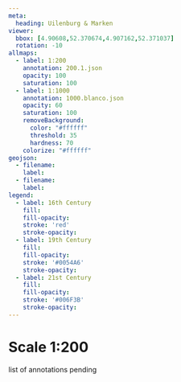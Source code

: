 ```yaml
---
meta:
  heading: Uilenburg & Marken
viewer:
  bbox: [4.90608,52.370674,4.907162,52.371037]
  rotation: -10
allmaps:
  - label: 1:200
    annotation: 200.1.json
    opacity: 100
    saturation: 100
  - label: 1:1000
    annotation: 1000.blanco.json
    opacity: 60
    saturation: 100
    removeBackground:
      color: "#ffffff"
      threshold: 35
      hardness: 70
    colorize: "#ffffff"
geojson:
  - filename: 
    label: 
  - filename: 
    label: 
legend:
  - label: 16th Century
    fill:
    fill-opacity:
    stroke: 'red'
    stroke-opacity:
  - label: 19th Century
    fill:
    fill-opacity:
    stroke: '#0054A6'
    stroke-opacity:
  - label: 21st Century
    fill:
    fill-opacity:
    stroke: '#006F3B'
    stroke-opacity:
---
```

# Scale 1:200

list of annotations pending